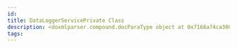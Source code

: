```yaml
---
id: 
title: DataLoggerServicePrivate Class
description: <doxmlparser.compound.docParaType object at 0x7168a74ca300>
tags:
---
```

